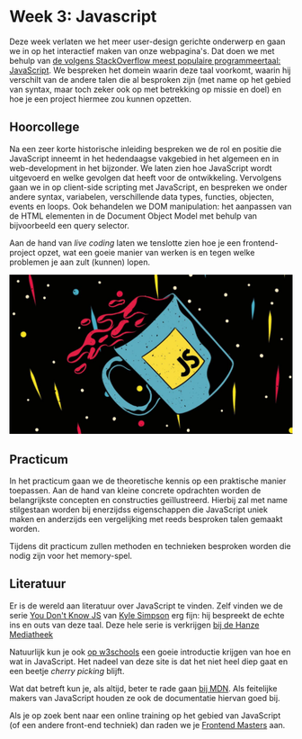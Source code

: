 # Week 3: Javascript

Deze week verlaten we het meer user-design gerichte onderwerp en gaan we in op het interactief maken van onze webpagina's. Dat doen we met behulp van [de volgens StackOverflow meest populaire programmeertaal: JavaScript](https://survey.stackoverflow.co/2022/#most-popular-technologies-language). We bespreken het domein waarin deze taal voorkomt, waarin hij verschilt van de andere talen die al besproken zijn (met name op het gebied van syntax, maar toch zeker ook op met betrekking op missie en doel) en hoe je een project hiermee zou kunnen opzetten.

## Hoorcollege

Na een zeer korte historische inleiding bespreken we de rol en positie die JavaScript inneemt in het hedendaagse vakgebied in het algemeen en in web-development in het bijzonder. We laten zien hoe JavaScript wordt uitgevoerd en welke gevolgen dat heeft voor de ontwikkeling. Vervolgens gaan we in op client-side scripting met JavaScript, en bespreken we onder andere syntax, variabelen, verschillende data types, functies, objecten, events en loops. Ook behandelen we DOM manipulation: het aanpassen van de HTML elementen in de Document Object Model met behulp van bijvoorbeeld een query selector.

Aan de hand van *live coding* laten we tenslotte zien hoe je een frontend-project opzet, wat een goeie manier van werken is en tegen welke problemen je aan zult (kunnen) lopen.

![Deze week staat JavaScript centraal](../imgs/javascript.jpeg)

## Practicum

In het practicum gaan we de theoretische kennis op een praktische manier toepassen. Aan de hand van kleine concrete opdrachten worden de belangrijkste concepten en constructies geïllustreerd. Hierbij zal met name stilgestaan worden bij enerzijdss eigenschappen die JavaScript uniek maken en anderzijds een vergelijking met reeds besproken talen gemaakt worden.

Tijdens dit practicum zullen methoden en technieken besproken worden die nodig zijn voor het memory-spel.

## Literatuur

Er is de wereld aan literatuur over JavaScript te vinden. Zelf vinden we de serie [You Don't Know JS](https://github.com/getify/You-Dont-Know-JS) van [Kyle Simpson](https://me.getify.com/) erg fijn: hij bespreekt de echte ins en outs van deze taal. Deze hele serie is verkrijgen [bij de Hanze Mediatheek](https://hanze.on.worldcat.org/search?queryString=au%3D%22Simpson%2C%20Kyle%22%20AND%20au%3D%22JavaScript%20systems%20architect%22&clusterResults=true&groupVariantRecords=false)

Natuurlijk kun je ook [op w3schools](https://www.w3schools.com/js/default.asp) een goeie introductie krijgen van hoe en wat in JavaScript. Het nadeel van deze site is dat het niet heel diep gaat en een beetje *cherry picking* blijft.

Wat dat betreft kun je, als altijd, beter te rade gaan [bij MDN](https://developer.mozilla.org/en-US/docs/Web/javascript). Als feitelijke makers van JavaScript houden ze ook de documentatie hiervan goed bij.

Als je op zoek bent naar een online training op het gebied van JavaScript (of een andere front-end techniek) dan raden we je [Frontend Masters](https://frontendmasters.com/) aan. 